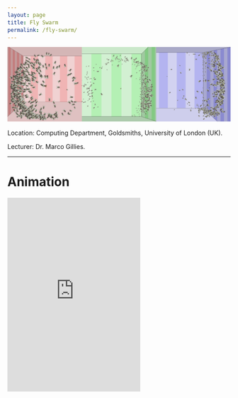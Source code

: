 ```yaml
---
layout: page
title: Fly Swarm
permalink: /fly-swarm/
---
```


<img class="header-image" src="/img/flySwarm.png">

Location: Computing Department, Goldsmiths, University of London (UK).

Lecturer: Dr. Marco Gillies.

<hr>

<h1> Animation </h1>

<iframe class="animation" src="https://www.youtube.com/embed/cEolYchqy4M?rel=0&amp;controls=0&amp;showinfo=0" height="437" frameborder="0"></iframe>
